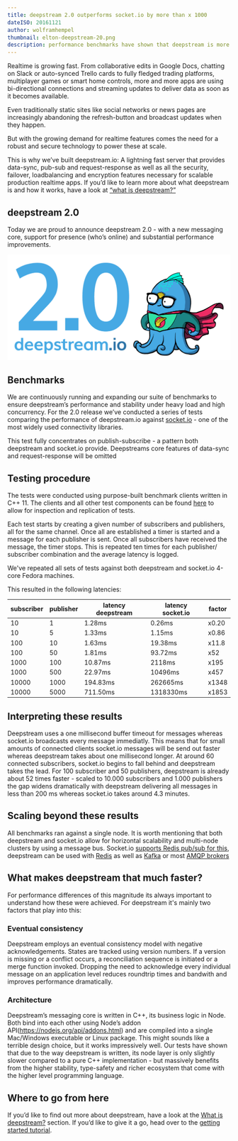 ```yaml
---
title: deepstream 2.0 outperforms socket.io by more than x 1000
dateISO: 20161121
author: wolframhempel
thumbnail: elton-deepstream-20.png
description: performance benchmarks have shown that deepstream is more than 1000 times faster than socket.io for medium to high concurrency scenarios
---
```

Realtime is growing fast. From collaborative edits in Google Docs, chatting on Slack or auto-synced Trello cards to fully fledged trading platforms, multiplayer games or smart home controls, more and more apps are using bi-directional connections and streaming updates to deliver data as soon as it becomes available.

Even traditionally static sites like social networks or news pages are increasingly abandoning the refresh-button and broadcast updates when they happen.

But with the growing demand for realtime features comes the need for a robust and secure technology to power these at scale.

This is why we’ve built deepstream.io: A lightning fast server that provides data-sync, pub-sub and request-response as well as all the security, failover, loadbalancing and encryption features necessary for scalable production realtime apps. If you’d like to learn more about what deepstream is and how it works, have a look at [“what is deepstream?”](/tutorials/guides/what-is-deepstream/)

## deepstream 2.0
Today we are proud to announce deepstream 2.0 - with a new messaging core, support for presence (who’s online) and substantial performance improvements.

![deepstream 2.0](elton-deepstream-20.png)

## Benchmarks
We are continuously running and expanding our suite of benchmarks to ensure deepstream’s performance and stability under heavy load and high concurrency. For the 2.0 release we’ve conducted a series of tests comparing the performance of deepstream.io against [socket.io](http://socket.io/) - one of the most widely used connectivity libraries.

This test fully concentrates on publish-subscribe - a pattern both deepstream and socket.io provide. Deepstreams core features of data-sync and request-response will be omitted

## Testing procedure
The tests were conducted using purpose-built benchmark clients written in C++ 11. The clients and all other test components can be found [here](https://github.com/deepstreamIO/deepstream.io-benchmarks) to allow for inspection and replication of tests.

Each test starts by creating a given number of subscribers and publishers, all for the same channel. Once all are established a timer is started and a message for each publisher is sent. Once all subscribers have received the message, the timer stops. This is repeated ten times for each publisher/ subscriber combination and the average latency is logged.

We've repeated all sets of tests against both deepstream and socket.io 4-core Fedora machines.

This resulted in the following latencies:

| subscriber | publisher | latency deepstream | latency socket.io | factor |
|------------|-----------|--------------------|-------------------|--------|
| 10         | 1         | 1.28ms             | 0.26ms            | x0.20  |
| 10         | 5         | 1.33ms             | 1.15ms            | x0.86  |
| 100        | 10        | 1.63ms             | 19.38ms           | x11.8  |
| 100        | 50        | 1.81ms             | 93.72ms           | x52    |
| 1000       | 100       | 10.87ms            | 2118ms            | x195   |
| 1000       | 500       | 22.97ms            | 10496ms           | x457   |
| 10000      | 1000      | 194.83ms           | 262665ms          | x1348  |
| 10000      | 5000      | 711.50ms           | 1318330ms         | x1853  |

## Interpreting these results
Deepstream uses a one millisecond buffer timeout for messages whereas socket.io broadcasts every message immediatly. This means that for small amounts of connected clients socket.io messages will be send out faster whereas deepstream takes about one millisecond longer.
At around 60 connected subscribers, socket.io begins to fall behind and deepstream takes the lead. For 100 subscriber and 50 publishers, deepstream is already about 52 times faster - scaled to 10.000 subscribers and 1.000 publishers the gap widens dramatically with deepstream delivering all messages in less than 200 ms whereas socket.io takes around 4.3 minutes.

## Scaling beyond these results
All benchmarks ran against a single node. It is worth mentioning that both deepstream and socket.io allow for horizontal scalability and multi-node clusters by using a message bus. Socket.io [supports Redis pub/sub for this](http://socket.io/docs/using-multiple-nodes/), deepstream can be used with [Redis](/tutorials/integrations/cache-redis/) as well as [Kafka](/tutorials/integrations/msg-kafka/) or most [AMQP brokers](/tutorials/integrations/msg-amqp/)

## What makes deepstream that much faster?
For performance differences of this magnitude its always important to understand how these were achieved. For deepstream it's mainly two factors that play into this:

### Eventual consistency
Deepstream employs an eventual consistency model with negative acknowledgements. States are tracked using version numbers. If a version is missing or a conflict occurs, a reconciliation sequence is initiated or a merge function invoked. Dropping the need to acknowledge every individual message on an application level reduces roundtrip times and bandwith and improves performance dramatically.

### Architecture
Deepstream’s messaging core is written in C++, its business logic in Node. Both bind into each other using Node’s addon API(https://nodejs.org/api/addons.html) and are compiled into a single Mac/Windows executable or Linux package.
This might sounds like a terrible design choice, but it works impressively well. Our tests have shown that due to the way deepstream is written, its node layer is only slightly slower compared to a pure C++ implementation - but massively benefits from the higher stability, type-safety and richer ecosystem that come with the higher level programming language.

## Where to go from here
If you’d like to find out more about deepstream, have a look at the [What is deepstream?](/tutorials/guides/what-is-deepstream/) section. If you’d like to give it a go, head over to the [getting started tutorial](/tutorials/core/getting-started-quickstart/).